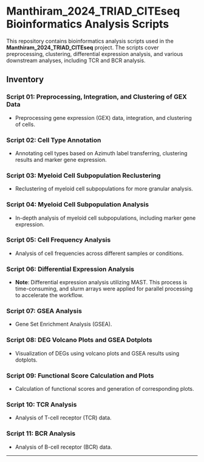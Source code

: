 # Manthiram_2024_TRIAD_CITEseq Bioinformatics Analysis Scripts

This repository contains bioinformatics analysis scripts used in the **Manthiram_2024_TRIAD_CITEseq** project. The scripts cover preprocessing, clustering, differential expression analysis, and various downstream analyses, including TCR and BCR analysis.

## Inventory

### Script 01: Preprocessing, Integration, and Clustering of GEX Data
- Preprocessing gene expression (GEX) data, integration, and clustering of cells.

### Script 02: Cell Type Annotation
- Annotating cell types based on Azimuth label transferring, clustering results and marker gene expression.

### Script 03: Myeloid Cell Subpopulation Reclustering
- Reclustering of myeloid cell subpopulations for more granular analysis.

### Script 04: Myeloid Cell Subpopulation Analysis
- In-depth analysis of myeloid cell subpopulations, including marker gene expression.

### Script 05: Cell Frequency Analysis
- Analysis of cell frequencies across different samples or conditions.

### Script 06: Differential Expression Analysis
- **Note**: Differential expression analysis utilizing MAST. This process is time-consuming, and slurm arrays were applied for parallel processing to accelerate the workflow.

### Script 07: GSEA Analysis
- Gene Set Enrichment Analysis (GSEA).

### Script 08: DEG Volcano Plots and GSEA Dotplots
- Visualization of DEGs using volcano plots and GSEA results using dotplots.

### Script 09: Functional Score Calculation and Plots
- Calculation of functional scores and generation of corresponding plots.

### Script 10: TCR Analysis
- Analysis of T-cell receptor (TCR) data.

### Script 11: BCR Analysis
- Analysis of B-cell receptor (BCR) data.

---
